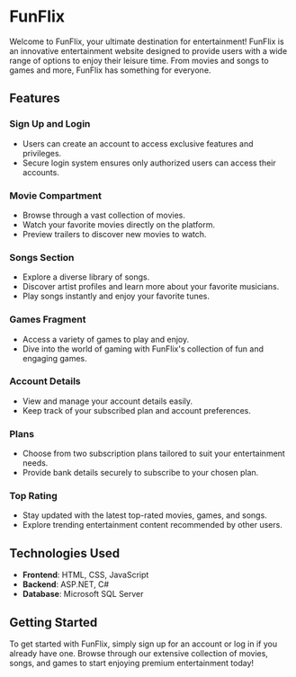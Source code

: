 # FunFlix


Welcome to FunFlix, your ultimate destination for entertainment! FunFlix is an innovative entertainment website designed to provide users with a wide range of options to enjoy their leisure time. From movies and songs to games and more, FunFlix has something for everyone.

## Features

### Sign Up and Login
- Users can create an account to access exclusive features and privileges.
- Secure login system ensures only authorized users can access their accounts.

### Movie Compartment
- Browse through a vast collection of movies.
- Watch your favorite movies directly on the platform.
- Preview trailers to discover new movies to watch.

### Songs Section
- Explore a diverse library of songs.
- Discover artist profiles and learn more about your favorite musicians.
- Play songs instantly and enjoy your favorite tunes.

### Games Fragment
- Access a variety of games to play and enjoy.
- Dive into the world of gaming with FunFlix's collection of fun and engaging games.

### Account Details
- View and manage your account details easily.
- Keep track of your subscribed plan and account preferences.

### Plans
- Choose from two subscription plans tailored to suit your entertainment needs.
- Provide bank details securely to subscribe to your chosen plan.

### Top Rating
- Stay updated with the latest top-rated movies, games, and songs.
- Explore trending entertainment content recommended by other users.

## Technologies Used
- **Frontend**: HTML, CSS, JavaScript
- **Backend**: ASP.NET, C#
- **Database**: Microsoft SQL Server

## Getting Started
To get started with FunFlix, simply sign up for an account or log in if you already have one. Browse through our extensive collection of movies, songs, and games to start enjoying premium entertainment today!

